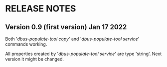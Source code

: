 # RELEASE NOTES

## Version 0.9 (first version) Jan 17 2022
Both '*dbus-populate-tool copy*' and '*dbus-populate-tool service*' commands working.

All properties created by  '*dbus-populate-tool service*' are type 'string'.
 Next version it might be changed.

